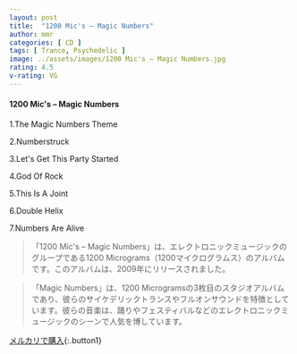 ```yaml
---
layout: post
title:  "1200 Mic's – Magic Numbers"
author: mmr
categories: [ CD ]
tags: [ Trance, Psychedelic ]
image: ../assets/images/1200 Mic's – Magic Numbers.jpg
rating: 4.5
v-rating: VG
---
```


#### 1200 Mic's – Magic Numbers

1.The Magic Numbers Theme

2.Numberstruck

3.Let's Get This Party Started

4.God Of Rock

5.This Is A Joint

6.Double Helix

7.Numbers Are Alive

> 「1200 Mic's – Magic Numbers」は、エレクトロニックミュージックのグループである1200 Micrograms（1200マイクログラムス）のアルバムです。このアルバムは、2009年にリリースされました。

> 「Magic Numbers」は、1200 Microgramsの3枚目のスタジオアルバムであり、彼らのサイケデリックトランスやフルオンサウンドを特徴としています。彼らの音楽は、踊りやフェスティバルなどのエレクトロニックミュージックのシーンで人気を博しています。

[メルカリで購入](https://jp.mercari.com/item/m59821579100){:.button1}
